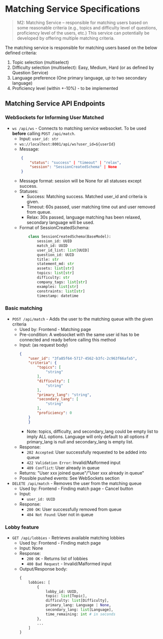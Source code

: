 # Matching Service Specifications
> M2: Matching Service – responsible for matching users based on some reasonable criteria (e.g., topics and difficulty level of questions, proficiency level of the users, etc.) This service can potentially be developed by offering multiple matching criteria.

The matching service is responsible for matching users based on the below defined criteria:
1. Topic selection (multiselect)
1. Difficulty selection (multiselect): Easy, Medium, Hard (or as defined by Question Service)
1. Language preference (One primary language, *up to* two secondary language)
1. Proficiency level (within +-10%) - to be implemented

## Matching Service API Endpoints
### WebSockets for Informing User Matched
- `ws /api/ws` - Connects to matching service websocket. To be used **before** calling `POST /api/match`.
    - Input: `user_id: str`
    - `ws://localhost:8001/api/ws?user_id=${userId}`
    - Message:
    ```json
        {
            "status": "success" | "timeout" | "relax",
            "session": "SessionCreatedSchema" | None
        }
    ```
    - Message format: session will be None for all statuses except success.
    - Statuses:
        - Success: Matching success. Matched user_id and criteria is given.
        - Timeout: 60s passed, user matching time out and user removed from queue.
        - Relax: 30s passed, language matching has been relaxed, secondary language will be used.
    - Format of SessionCreatedSchema:
        ```python
            class SessionCreatedSchema(BaseModel):
                session_id: UUID
                match_id: UUID
                user_id_list: list[UUID]
                question_id: UUID
                title: str
                statement_md: str
                assets: list[str]
                topics: list[str]
                difficulty: str
                company_tags: list[str]
                examples: list[str]
                constraints: list[str]
                timestamp: datetime
        ```

### Basic matching
- `POST /api/match` - Adds the user to the matching queue with the given criteria
    - Used by: Frontend - Matching page
    - Pre-condition: A websocket with the same user id has to be connected and ready before calling this method
    - Input: (as request body)
        ```json
        {
            "user_id": "3fa85f64-5717-4562-b3fc-2c963f66afa5",
            "criteria": {
                "topics": [
                    "string"
                ],
                "difficulty": [
                    "string"
                ],
                "primary_lang": "string",
                "secondary_lang": [
                    "string"
                ],
                "proficiency": 0
            }
            }
        ```
        - Note: topics, difficulty, and secondary_lang could be empty list to imply ALL options. Language will only default to all options if primary_lang is null and secondary_lang is empty list.
    - Response:
        - `202 Accepted`: User successfully requested to be added into queue
        - `422 Validation Error`: Invalid/Malformed input
        - `409 Conflict`: User already in queue
    - Returns: "User xxx joined queue"/"User xxx already in queue"
    - Possible pushed events: See WebSockets section
- `DELETE /api/match` - Removes the user from the matching queue
    - Used by: Frontend - Finding match page - Cancel button
    - Input:
        - `user_id: UUID`
    - Response:
        - `200 OK`: User successfully removed from queue
        - `404 Not Found`: User not in queue
### Lobby feature
- `GET /api/lobbies` - Retrieves available matching lobbies
    - Used by: Frontend - Finding match page
    - Input: None
    - Response:
        - `200 OK` - Returns list of lobbies
        - `400 Bad Request` - Invalid/Malformed input
    - Output/Response body:
        ```python
        {
            lobbies: [
                {
                    lobby_id: UUID,
                    topic: list[Topic],
                    difficulty: list[Difficulty],
                    primary_lang: Language | None,
                    secondary_lang: list[Language],
                    time_remaining: int # in seconds
                },
                ...
            ]
        }

        ```
